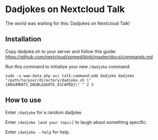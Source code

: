 # Dadjokes on Nextcloud Talk

The world was waiting for this: Dadjokes on Nextcloud Talk!

## Installation

Copy dadjoke.sh to your server and follow this guide: https://github.com/nextcloud/spreed/blob/master/docs/commands.md

Run this command to initialize your new `/dadjoke` command:
```
sudo -u www-data php occ talk:command:add dadjoke dadjoke "/path/to/your/directory/dadjoke.sh \"{ARGUMENTS_DOUBLEQUOTE_ESCAPED}\" " 2 3
```
## How to use

Enter `/dadjoke` for a random dadjoke.

Enter `/dadjoke [and your topic]` to laugh about something specific.

Enter `/dadjoke --help` for help.
